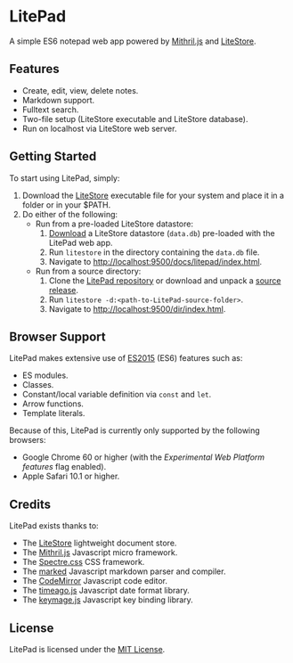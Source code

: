 # LitePad

A simple ES6 notepad web app powered by [Mithril.js][mithril] and [LiteStore][litestore].

## Features

* Create, edit, view, delete notes.
* Markdown support.
* Fulltext search.
* Two-file setup (LiteStore executable and LiteStore database).
* Run on localhost via LiteStore web server.

## Getting Started

To start using LitePad, simply:

1. Download the [LiteStore][litestore] executable file for your system and place it in a folder or in your $PATH.
2. Do either of the following:
    * Run from a pre-loaded LiteStore datastore:
      1. [Download][release] a LiteStore datastore (`data.db`) pre-loaded with the LitePad web app.
      2. Run `litestore` in the directory containing the `data.db` file.
      3. Navigate to <http://localhost:9500/docs/litepad/index.html>.
    * Run from a source directory:
      1. Clone the [LitePad repository][repo] or download and unpack a [source release][release].
      2. Run `litestore -d:<path-to-LitePad-source-folder>`.
      3. Navigate to <http://localhost:9500/dir/index.html>.

## Browser Support

LitePad makes extensive use of [ES2015][es2015] (ES6) features such as:

* ES modules.
* Classes.
* Constant/local variable definition via `const` and `let`.
* Arrow functions.
* Template literals.

Because of this, LitePad is currently only supported by the following browsers:

* Google Chrome 60 or higher (with the *Experimental Web Platform features* flag enabled).
* Apple Safari 10.1 or higher.

## Credits

LitePad exists thanks to:

* The [LiteStore][litestore] lightweight document store.
* The [Mithril.js][mithril] Javascript micro framework.
* The [Spectre.css][spectre] CSS framework.
* The [marked][marked] Javascript markdown parser and compiler.
* The [CodeMirror][codemirror] Javascript code editor.
* The [timeago.js][timeago] Javascript date format library.
* The [keymage.js][keymage] Javascript key binding library.

## License

LitePad is licensed under the [MIT License][license].

[mithril]:https://mithril.js.org/
[litestore]:https://h3rald.com/litestore/
[repo]:https://github.com/h3rald/litepad
[release]:https://github.com/h3rald/litepad/releases
[license]:https://github.com/h3rald/litepad/blob/master/LICENSE
[spectre]:https://picturepan2.github.io/spectre/index.html
[codemirror]:http://codemirror.net/
[timeago]:http://timeago.org/
[marked]:https://github.com/chjj/marked
[es2015]:http://www.ecma-international.org/ecma-262/6.0/
[keymage]:https://github.com/piranha/keymage
